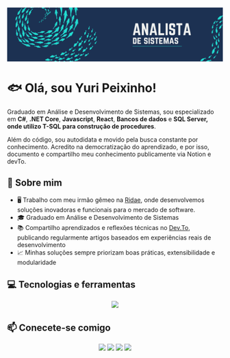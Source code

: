 ![Full Stack Developer](./banner.png)

# :fish: Olá, sou Yuri Peixinho!
Graduado em Análise e Desenvolvimento de Sistemas, sou especializado em **C#**, **.NET Core**, **Javascript**, **React**, **Bancos de dados** e **SQL Server, onde utilizo T-SQL para construção de procedures**.

Além do código, sou autodidata e movido pela busca constante por conhecimento. Acredito na democratização do aprendizado, e por isso, documento e compartilho meu conhecimento publicamente via Notion e devTo.

## 🌊 Sobre mim 
- 🖥️ Trabalho com meu irmão gêmeo na [Ridae](https://github.com/ridae-org), onde desenvolvemos soluções inovadoras e funcionais para o mercado de software.
- 🎓 Graduado em Análise e Desenvolvimento de Sistemas 
- 📚 Compartilho aprendizados e reflexões técnicas no [Dev.To](https://dev.to/yuripeixinho), publicando regularmente artigos baseados em experiências reais de desenvolvimento
- 📈 Minhas soluções sempre priorizam boas práticas, extensibilidade e modularidade

## :computer: Tecnologias e ferramentas
<p align="center">
  <a href="https://skillicons.dev">
    <img src="https://skillicons.dev/icons?i=cs,dotnet,html,css,sass,javascript,ts,react,mysql,sqlite,postgres,docker,git,sentry,postman,azure,bitbucket,github,figma" />
  </a>
</p>

## 📫 Conecete-se comigo
<div align="center">
<a href="https://www.linkedin.com/in/yuripeixinho" target="_blank"><img src="https://img.shields.io/badge/-LinkedIn-%230077B5?style=for-the-badge&logo=linkedin&logoColor=white" target="_blank"></a>
<a href="mailto:yuripeixinho03@gmail.com"><img src="https://img.shields.io/badge/-Gmail-%23333?style=for-the-badge&logo=gmail&logoColor=white" target="_blank"></a>
<a href="https://dev.to/yuripeixinho" target="_blank"><img src="https://img.shields.io/badge/dev.to-0A0A0A?style=for-the-badge&logo=devdotto&logoColor=white" target="_blank"></a>
<a href="https://www.notion.so/yuripeixinho/caderno-1b2671b57a3e80a49c8bcd4056c5d07f" target="_blank"><img src="https://img.shields.io/badge/Notion-000000?style=for-the-badge&logo=notion&logoColor=white" target="_blank"></a>
</div>






